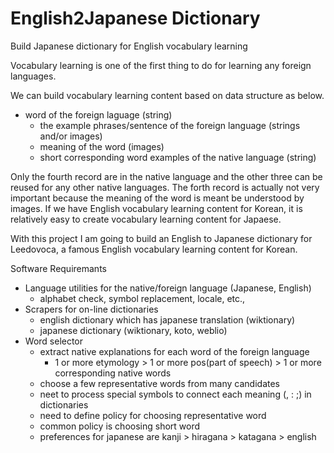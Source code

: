 # English2Japanese Dictionary
Build Japanese dictionary for English vocabulary learning

Vocabulary learning is one of the first thing to do for learning any foreign languages.

We can build vocabulary learning content based on data structure as below.
* word of the foreign laguage (string)
  * the example phrases/sentence of the foreign language (strings and/or images)
  * meaning of the word (images)
  * short corresponding word examples of the native language (string)

Only the fourth record are in the native language and the other three can be reused for any other native languages.
The forth record is actually not very important because the meaning of the word is meant be understood by images.
If we have English vocabulary learning content for Korean, it is relatively easy to create vocabulary learning content for Japaese.

With this project I am going to build an English to Japanese dictionary for Leedovoca, a famous English vocabulary learning content for Korean.

Software Requiremants
* Language utilities for the native/foreign language (Japanese, English)
  * alphabet check, symbol replacement, locale, etc.,
* Scrapers for on-line dictionaries
  * english dictionary which has japanese translation (wiktionary)
  * japanese dictionary (wiktionary, koto, weblio)
* Word selector
  * extract native explanations for each word of the foreign language
    * 1 or more etymology > 1 or more pos(part of speech) > 1 or more corresponding native words
  * choose a few representative words from many candidates
  * neet to process special symbols to connect each meaning (, : ;) in dictionaries
  * need to define policy for choosing representative word
  * common policy is choosing short word
  * preferences for japanese are kanji > hiragana > katagana > english
